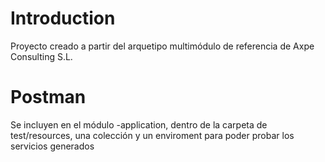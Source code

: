 # Introduction

Proyecto creado a partir del arquetipo multimódulo de referencia de Axpe Consulting S.L.

# Postman

Se incluyen en el módulo -application, dentro de la carpeta de test/resources, una colección y un enviroment para poder probar los servicios generados